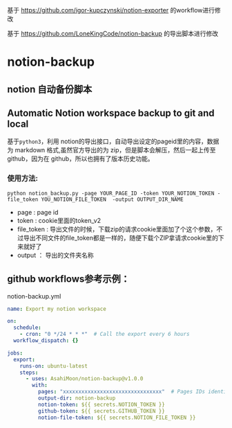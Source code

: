 
基于 https://github.com/igor-kupczynski/notion-exporter 的workflow进行修改

基于 https://github.com/LoneKingCode/notion-backup 的导出脚本进行修改

# notion-backup

## notion 自动备份脚本
## Automatic Notion workspace backup to git and local

基于`python3`，利用 notion的导出接口，自动导出设定的pageid里的内容，数据为 markdown 格式,虽然官方导出的为 zip，但是脚本会解压，然后一起上传至 github，因为在 github，所以也拥有了版本历史功能。



### 使用方法:

```shell
python notion_backup.py -page YOUR_PAGE_ID -token YOUR_NOTION_TOKEN -file_token YOU_NOTION_FILE_TOKEN  -output OUTPUT_DIR_NAME
```

- page :  page id
- token :  cookie里面的token_v2
- file_token : 导出文件的时候，下载zip的请求cookie里面加了个这个参数，不过导出不同文件的file_token都是一样的，随便下载个ZIP拿请求cookie里的下来就好了
- output ： 导出的文件夹名称

## github workflows参考示例：
notion-backup.yml
```yml
name: Export my notion workspace

on:
  schedule:
    - cron: "0 */24 * * *"  # Call the export every 6 hours
  workflow_dispatch: {}

jobs:
  export:
    runs-on: ubuntu-latest
    steps:
      - uses: AsahiMoon/notion-backup@v1.0.0
        with:
          pages: "xxxxxxxxxxxxxxxxxxxxxxxxxxxxxxxx"  # Pages IDs identified in (step 2)  
          output-dir: notion-backup
          notion-token: ${{ secrets.NOTION_TOKEN }}
          github-token: ${{ secrets.GITHUB_TOKEN }}
          notion-file-token: ${{ secrets.NOTION_FILE_TOKEN }}
```
